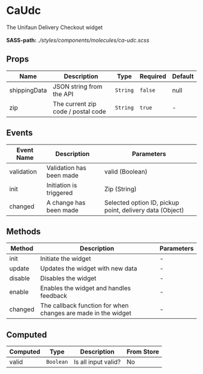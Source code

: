 # CaUdc

The Unifaun Delivery Checkout widget<br><br> **SASS-path:** _./styles/components/molecules/ca-udc.scss_

## Props

<!-- @vuese:CaUdc:props:start -->
|Name|Description|Type|Required|Default|
|---|---|---|---|---|
|shippingData|JSON string from the API|`String`|`false`|null|
|zip|The current zip code / postal code|`String`|`true`|-|

<!-- @vuese:CaUdc:props:end -->


## Events

<!-- @vuese:CaUdc:events:start -->
|Event Name|Description|Parameters|
|---|---|---|
|validation|Validation has been made|valid (Boolean)|
|init|Initiation is triggered|Zip (String)|
|changed|A change has been made|Selected option ID, pickup point, delivery data (Object)|

<!-- @vuese:CaUdc:events:end -->


## Methods

<!-- @vuese:CaUdc:methods:start -->
|Method|Description|Parameters|
|---|---|---|
|init|Initiate the widget|-|
|update|Updates the widget with new data|-|
|disable|Disables the widget|-|
|enable|Enables the widget and handles feedback|-|
|changed|The callback function for when changes are made in the widget|-|

<!-- @vuese:CaUdc:methods:end -->


## Computed

<!-- @vuese:CaUdc:computed:start -->
|Computed|Type|Description|From Store|
|---|---|---|---|
|valid|`Boolean`|Is all input valid?|No|

<!-- @vuese:CaUdc:computed:end -->


